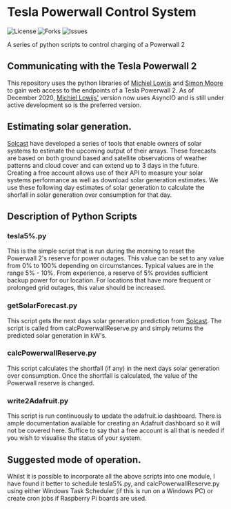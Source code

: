 # Tesla Powerwall Control System
![License](https://img.shields.io/github/license/scienceintheshed/Tesla_Powerwall_Control_System?label=LICENSE&?style=plastic&logo=appveyor)
![Forks](https://img.shields.io/github/forks/scienceintheshed/Tesla_Powerwall_Control_System?style=plastic&logo=appveyor)
![Issues](https://img.shields.io/github/issues/scienceintheshed/Tesla_Powerwall_Control_System?style=plastic&logo=appveyor)

A series of python scripts to control charging of a Powerwall 2

## Communicating with the Tesla Powerwall 2
This repository uses the python libraries of [Michiel Lowijs](https://github.com/mlowijs/tesla_api/tree/fix-auth) and [Simon Moore](https://github.com/swm11/tesla_api) to gain web access to the endpoints of a Tesla Powerwall 2.  As of December 2020, [Michiel Lowijs'](https://github.com/mlowijs/tesla_api/tree/fix-auth) version now uses AsyncIO and is still under active development so is the preferred version. 

## Estimating solar generation.
[Solcast](https://solcast.com) have developed a series of tools that enable owners of solar systems to estimate the upcoming output of their arrays.  These forecasts are based on both ground based and satellite observations of weather patterns and cloud cover and can extend up to 3 days in the future.  Creating a free account allows use of their API to measure your solar systems performance as well as download solar generation estimates.  We use these following day estimates of solar generation to calculate the shorfall in solar generation over consumption for that day.

## Description of Python Scripts
### tesla5%.py
This is the simple script that is run during the morning to reset the Powerwall 2's reserve for power outages.  This value can be set to any value from 0% to 100% depending on circumstances.  Typical values are in the range 5% - 10%.  From experience, a reserve of 5% provides sufficient backup power for our location.  For locations that have more frequent or prolonged grid outages, this value should be increased.

### getSolarForecast.py
This script gets the next days solar generation prediction from [Solcast](https://solcast.com).  The script is called from calcPowerwallReserve.py and simply returns the predicted solar generation in kW's.

### calcPowerwallReserve.py
This script calculates the shortfall (if any) in the next days solar generation over consumption.  Once the shortfall is calculated, the value of the Powerwall reserve is changed.

### write2Adafruit.py
This script is run continuously to update the adafruit.io dashboard.  There is ample documentation available for creating an Adafruit dashboard so it will not be covered here.  Suffice to say that a free account is all that is needed if you wish to visualise the status of your system.

## Suggested mode of operation.
Whilst it is possible to incorporate all the above scripts into one module, I have found it better to schedule tesla5%.py, and calcPowerwallReserve.py using either Windows Task Scheduler (if this is run on a Windows PC) or create cron jobs if Raspberry Pi boards are used.
